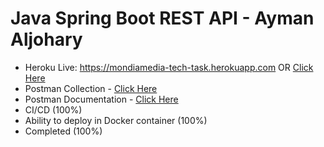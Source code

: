 # Java Spring Boot REST API - Ayman Aljohary
- Heroku Live: https://mondiamedia-tech-task.herokuapp.com OR [Click Here](https://mondiamedia-tech-task.herokuapp.com)
- Postman Collection - [Click Here](https://www.getpostman.com/collections/3161f46819ab0e7d358e)
- Postman Documentation - [Click Here](https://documenter.getpostman.com/view/3913425/RzfgopNv)
- CI/CD (100%)
- Ability to deploy in Docker container (100%)
- Completed (100%)
